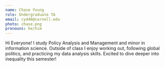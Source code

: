 ```yaml
---
name: Chase Young
role: Undergraduate TA
email: cy448@cornell.edu
photo: chase.png
pronouns: he/him
---
```


Hi Everyone! I study Policy Analysis and Management and minor in information science. Outside of class I enjoy working out, following global politics, and practicing my data analysis skills. Excited to dive deeper into inequality this semester! 
